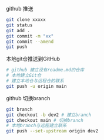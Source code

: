 

github 推送

```bash
git clone xxxxx
git status
git add .
git commit -m "xx" 
git commit --amend
git push
```

本地git仓推送到GitHub

```bash
# github 建立没有readme.md的仓库
# 本地建立Git仓
# 建立本地仓与远程仓的联系
git push -u origin main
```

github 切换branch

```bash
git branch 
git checkout -b dev2 # 建立branch
git checkout main # 切换branch
# 本地branch与远程建立联系
git push --set-upstream origin dev2
```





